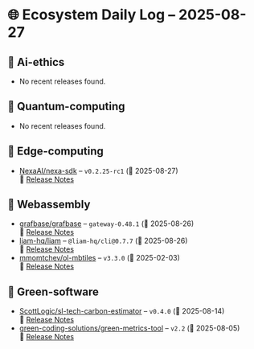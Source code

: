 # 🌐 Ecosystem Daily Log – 2025-08-27

## 🔹 Ai-ethics
- No recent releases found.

## 🔹 Quantum-computing
- No recent releases found.

## 🔹 Edge-computing
- [NexaAI/nexa-sdk](https://github.com/NexaAI/nexa-sdk/releases/tag/v0.2.25-rc1) – `v0.2.25-rc1` (📅 2025-08-27)  
  🔗 [Release Notes](https://github.com/NexaAI/nexa-sdk/releases/tag/v0.2.25-rc1)

## 🔹 Webassembly
- [grafbase/grafbase](https://github.com/grafbase/grafbase/releases/tag/gateway-0.48.1) – `gateway-0.48.1` (📅 2025-08-26)  
  🔗 [Release Notes](https://github.com/grafbase/grafbase/releases/tag/gateway-0.48.1)
- [liam-hq/liam](https://github.com/liam-hq/liam/releases/tag/%40liam-hq/cli%400.7.7) – `@liam-hq/cli@0.7.7` (📅 2025-08-26)  
  🔗 [Release Notes](https://github.com/liam-hq/liam/releases/tag/%40liam-hq/cli%400.7.7)
- [mmomtchev/ol-mbtiles](https://github.com/mmomtchev/ol-mbtiles/releases/tag/v3.3.0) – `v3.3.0` (📅 2025-02-03)  
  🔗 [Release Notes](https://github.com/mmomtchev/ol-mbtiles/releases/tag/v3.3.0)

## 🔹 Green-software
- [ScottLogic/sl-tech-carbon-estimator](https://github.com/ScottLogic/sl-tech-carbon-estimator/releases/tag/v0.4.0) – `v0.4.0` (📅 2025-08-14)  
  🔗 [Release Notes](https://github.com/ScottLogic/sl-tech-carbon-estimator/releases/tag/v0.4.0)
- [green-coding-solutions/green-metrics-tool](https://github.com/green-coding-solutions/green-metrics-tool/releases/tag/v2.2) – `v2.2` (📅 2025-08-05)  
  🔗 [Release Notes](https://github.com/green-coding-solutions/green-metrics-tool/releases/tag/v2.2)